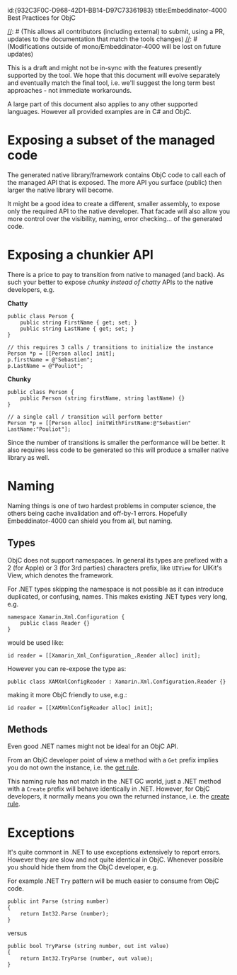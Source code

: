id:{932C3F0C-D968-42D1-BB14-D97C73361983}
title:Embeddinator-4000 Best Practices for ObjC

[//]: # (The original file resides under https://github.com/mono/Embeddinator-4000/tree/master/docs/BestPracticesObjC.md)
[//]: # (This allows all contributors (including external) to submit, using a PR, updates to the documentation that match the tools changes)
[//]: # (Modifications outside of mono/Embeddinator-4000 will be lost on future updates)

This is a draft and might not be in-sync with the features presently supported by the tool. We hope that this document will evolve separately and eventually match the final tool, i.e. we'll suggest the long term best approaches - not immediate workarounds.

A large part of this document also applies to any other supported languages. However all provided examples are in C# and ObjC.


# Exposing a subset of the managed code

The generated native library/framework contains ObjC code to call each of the managed API that is exposed. The more API you surface (public) then larger the native library will become.

It might be a good idea to create a different, smaller assembly, to expose only the required API to the native developer. That facade will also allow you more control over the visibility, naming, error checking... of the generated code.


# Exposing a chunkier API

There is a price to pay to transition from native to managed (and back). As such your better to expose _chunky instead of chatty_ APIs to the native developers, e.g.

**Chatty**
```
public class Person {
	public string FirstName { get; set; }
	public string LastName { get; set; }
}
```

```
// this requires 3 calls / transitions to initialize the instance
Person *p = [[Person alloc] init];
p.firstName = @"Sebastien";
p.LastName = @"Pouliot";
```

**Chunky**
```
public class Person {
	public Person (string firstName, string lastName) {}
}
```

```
// a single call / transition will perform better
Person *p = [[Person alloc] initWithFirstName:@"Sebastien" LastName:"Pouliot"];
```

Since the number of transitions is smaller the performance will be better. It also requires less code to be generated so this will produce a smaller native library as well.


# Naming

Naming things is one of two hardest problems in computer science, the others being cache invalidation and off-by-1 errors. Hopefully Embeddinator-4000 can shield you from all, but naming.

## Types

ObjC does not support namespaces. In general its types are prefixed with a 2 (for Apple) or 3 (for 3rd parties) characters prefix, like `UIView` for UIKit's View, which denotes the framework.

For .NET types skipping the namespace is not possible as it can introduce duplicated, or confusing, names. This makes existing .NET types very long, e.g. 

```
namespace Xamarin.Xml.Configuration {
	public class Reader {}
}
```

would be used like:

```
id reader = [[Xamarin_Xml_Configuration_.Reader alloc] init];
```

However you can re-expose the type as:

```
public class XAMXmlConfigReader : Xamarin.Xml.Configuration.Reader {}
```

making it more ObjC friendly to use, e.g.:

```
id reader = [[XAMXmlConfigReader alloc] init];
```

## Methods

Even good .NET names might not be ideal for an ObjC API.

From an ObjC developer point of view a method with a `Get` prefix implies you do not own the instance, i.e. the [get rule](https://developer.apple.com/library/content/documentation/CoreFoundation/Conceptual/CFMemoryMgmt/Concepts/Ownership.html#//apple_ref/doc/uid/20001148-SW1).

This naming rule has not match in the .NET GC world, just a .NET method with a `Create` prefix will behave identically in .NET. However, for ObjC developers, it normally means you own the returned instance, i.e. the [create rule](https://developer.apple.com/library/content/documentation/CoreFoundation/Conceptual/CFMemoryMgmt/Concepts/Ownership.html#//apple_ref/doc/uid/20001148-103029).


# Exceptions

It's quite commont in .NET to use exceptions extensively to report errors. However they are slow and not quite identical in ObjC. Whenever possible you should hide them from the ObjC developer, e.g.

For example .NET `Try` pattern will be much easier to consume from ObjC code.

```
public int Parse (string number)
{
	return Int32.Parse (number);
}
```

versus

```
public bool TryParse (string number, out int value)
{
	return Int32.TryParse (number, out value);
}
```
